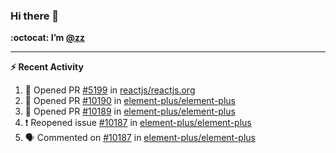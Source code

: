 ### Hi there 👋

**:octocat: I’m [@zz](https://github.com/holazz)**

---

**:zap: Recent Activity**

<!--START_SECTION:activity-->
1. 💪 Opened PR [#5199](https://github.com/reactjs/reactjs.org/pull/5199) in [reactjs/reactjs.org](https://github.com/reactjs/reactjs.org)
2. 💪 Opened PR [#10190](https://github.com/element-plus/element-plus/pull/10190) in [element-plus/element-plus](https://github.com/element-plus/element-plus)
3. 💪 Opened PR [#10189](https://github.com/element-plus/element-plus/pull/10189) in [element-plus/element-plus](https://github.com/element-plus/element-plus)
4. ❗️ Reopened issue [#10187](https://github.com/element-plus/element-plus/issues/10187) in [element-plus/element-plus](https://github.com/element-plus/element-plus)
5. 🗣 Commented on [#10187](https://github.com/element-plus/element-plus/issues/10187) in [element-plus/element-plus](https://github.com/element-plus/element-plus)
<!--END_SECTION:activity-->
